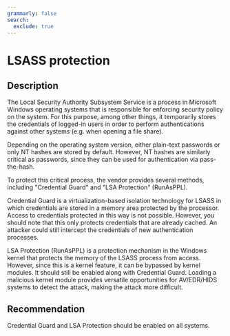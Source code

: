 ```yaml
---
grammarly: false
search:
  exclude: true
---
```


# LSASS protection
## Description
The Local Security Authority Subsystem Service is a process in Microsoft Windows operating systems that is responsible for enforcing security policy on the system. For this purpose, among other things, it temporarily stores the credentials of logged-in users in order to perform authentications against other systems (e.g. when opening a file share).

Depending on the operating system version, either plain-text passwords or only NT hashes are stored by default. However, NT hashes are similarly critical as passwords, since they can be used for authentication via pass-the-hash.

To protect this critical process, the vendor provides several methods, including "Credential Guard" and "LSA Protection" (RunAsPPL).

Credential Guard is a virtualization-based isolation technology for LSASS in which credentials are stored in a memory area protected by the processor. Access to credentials protected in this way is not possible. However, you should note that this only protects credentials that are already cached. An attacker could still intercept the credentials of new authentication processes.

LSA Protection (RunAsPPL) is a protection mechanism in the Windows kernel that protects the memory of the LSASS process from access. However, since this is a kernel feature, it can be bypassed by kernel modules. It should still be enabled along with Credential Guard. Loading a malicious kernel module provides versatile opportunities for AV/EDR/HIDS systems to detect the attack, making the attack more difficult.

## Recommendation
Credential Guard and LSA Protection should be enabled on all systems.